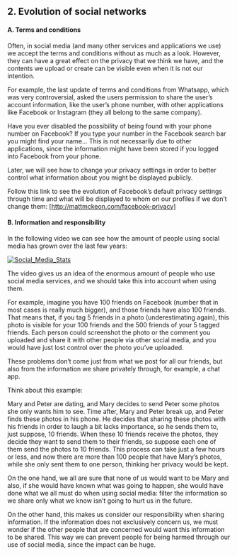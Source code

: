 ## 2. Evolution of social networks


#### A. Terms and conditions
Often, in social media (and many other services and applications we use) we accept the terms and conditions without as much as a look. However, they can have a great effect on the privacy that we think we have, and the contents we upload or create can be visible even when it is not our intention.

For example, the last update of terms and conditions from Whatsapp, which was very controversial, asked the users permission to share the user’s account information, like the user’s phone number, with other applications like Facebook or Instagram (they all belong to the same company).

Have you ever disabled the possibility of being found with your phone number on Facebook? If you type your number in the Facebook search bar you might find your name… This is not necessarily due to other applications, since the information might have been stored if you logged into Facebook from your phone.

Later, we will see how to change your privacy settings in order to better control what information about you might be displayed publicly.

Follow this link to see the evolution of Facebook’s default privacy settings through time and what will be displayed to whom on our profiles if we don’t change them: [http://mattmckeon.com/facebook-privacy]


#### B. Information and responsibility
In the following video we can see how the amount of people using social media has grown over the last few years:

[![Social_Media_Stats](https://img.youtube.com/vi/pehq2WC6O10/0.jpg)](https://www.youtube.com/watch?v=pehq2WC6O10)

The video gives us an idea of the enormous amount of people who use social media services, and we should take this into account when using them.

For example, imagine you have 100 friends on Facebook (number that in most cases is really much bigger), and those friends have also 100 friends. That means that, if you tag 5 friends in a photo (underestimating again), this photo is visible for your 100 friends and the 500 friends of your 5 tagged friends. Each person could screenshot the photo or the comment you uploaded and share it with other people via other social media, and you would have just lost control over the photo you’ve uploaded.

These problems don’t come just from what we post for all our friends, but also from the information we share privately through, for example, a chat app.

Think about this example:

Mary and Peter are dating, and Mary decides to send Peter some photos she only wants him to see. Time after, Mary and Peter break up, and Peter finds these photos in his phone. He decides that sharing these photos with his friends in order to laugh a bit lacks importance, so he sends them to, just suppose, 10 friends. When these 10 friends receive the photos, they decide they want to send them to their friends, so suppose each one of them send the photos to 10 friends. This process can take just a few hours or less, and now there are more than 100 people that have Mary’s photos, while she only sent them to one person, thinking her privacy would be kept.

On the one hand, we all are sure that none of us would want to be Mary and also, if she would have known what was going to happen, she would have done what we all must do when using social media: filter the information so we share only what we know isn’t going to hurt us in the future.

On the other hand, this makes us consider our responsibility when sharing information. If the information does not exclusively concern us, we must wonder if the other people that are concerned would want this information to be shared. This way we can prevent people for being harmed through our use of social media, since the impact can be huge.
